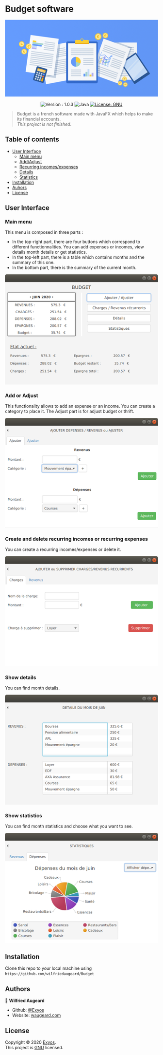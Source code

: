 # Budget software
![baniere](https://github.com/wilfriedaugeard/Budget/blob/master/assets/baniere.jpg)
<p align="center">
<img alt="Version : 1.0.3" src="https://img.shields.io/badge/version-1.0.3-green" target="_blank" />
  <img alt="Java" src="https://img.shields.io/badge/Java-v1.8-blue?logo=java&logoColor=white" target="_blank" />
<a href="https://github.com/wilfriedaugeard/Budget/blob/master/LICENSE">
    <img alt="License: GNU" src="https://img.shields.io/badge/License-GNU-yellow.svg" />
</a>
</p>

> Budget is a french software made with JavaFX which helps to make its financial accounts.</br>
*This project is not finished*.

## Table of contents
- [User Interface](#user-interface)
  - [Main menu](#main-menu)
  - [Add/Adjust](#add-or-adjust)
  - [Recurring incomes/expenses](#create-and-delete-recurring-incomes-or-recurring-expenses)
  - [Details](#show-details)
  - [Statistics](#show-statistics)
- [Installation](#installation)
- [Auhors](#authors)
- [License](#license)


## User Interface

### Main menu 

This menu is composed in three parts : </br>
- In the top-right part, there are four buttons which correspond to different functionnalities. You can add expenses or incomes, view details month details or get statistics.
- In the top-left part, there is a table which contains months and the summary of this one.
- In the bottom part, there is the summary of the current month.

<p align="center">
  <img alt="menu" src="https://github.com/wilfriedaugeard/Budget/blob/master/assets/mainmenu.png"/>
</p>

### Add or Adjust 

This functionality allows to add an expense or an income. You can create a category to place it.
The Adjust part is for adjust budget or thrift.

<p align="center">
  <img alt="menu" src="https://github.com/wilfriedaugeard/Budget/blob/master/assets/ajouter.png"/>
</p>

### Create and delete recurring incomes or recurring expenses

You can create a recurring incomes/expenses or delete it.

<p align="center">
  <img alt="menu" src="https://github.com/wilfriedaugeard/Budget/blob/master/assets/recurrent.png"/>
</p>

### Show details 

You can find month details.

<p align="center">
  <img alt="menu" src="https://github.com/wilfriedaugeard/Budget/blob/master/assets/details.png"/>
</p>

### Show statistics 

You can find month statistics and choose what you want to see.

<p align="center">
  <img alt="menu" src="https://github.com/wilfriedaugeard/Budget/blob/master/assets/stats2.png"/>
</p>

## Installation
Clone this repo to your local machine using `https://github.com/wilfriedaugeard/Budget`


## Authors

👤 **Wilfried Augeard**
- Github: [@Exyos](https://github.com/wilfriedaugeard)
- Website: [waugeard.com](https://waugeard.com)

## License

Copyright © 2020 [Exyos](https://github.com/wilfriedaugeard).</br>
This project is [GNU](https://github.com/wilfriedaugeard/Budget/blob/master/LICENSE) licensed.

